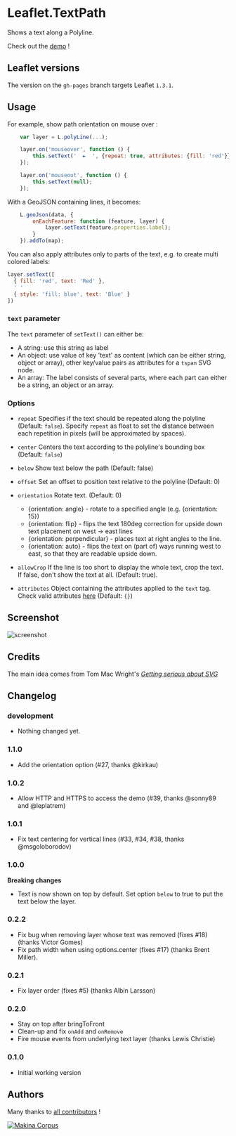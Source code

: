 Leaflet.TextPath
================

Shows a text along a Polyline.

Check out the [demo](http://makinacorpus.github.com/Leaflet.TextPath/) !

Leaflet versions
-----

The version on the `gh-pages` branch targets Leaflet `1.3.1`.

Usage
-----

For example, show path orientation on mouse over :

```javascript
    var layer = L.polyLine(...);

    layer.on('mouseover', function () {
        this.setText('  ►  ', {repeat: true, attributes: {fill: 'red'}});
    });

    layer.on('mouseout', function () {
        this.setText(null);
    });
```

With a GeoJSON containing lines, it becomes:

```javascript
    L.geoJson(data, {
        onEachFeature: function (feature, layer) {
            layer.setText(feature.properties.label);
        }
    }).addTo(map);

```

You can also apply attributes only to parts of the text, e.g. to create multi colored labels:

```javascript
layer.setText([
  { fill: 'red', text: 'Red' },
  ' '
  { style: 'fill: blue', text: 'Blue' }
])
```

### `text` parameter
The `text` parameter of `setText()` can either be:
* A string: use this string as label
* An object: use value of key 'text' as content (which can be either string, object or array), other key/value pairs as attributes for a `tspan` SVG node.
* An array: The label consists of several parts, where each part can either be a string, an object or an array.

### Options

* `repeat` Specifies if the text should be repeated along the polyline (Default: `false`). Specify `repeat` as float to set the distance between each repetition in pixels (will be approximated by spaces).
* `center` Centers the text according to the polyline's bounding box  (Default: `false`)
* `below` Show text below the path (Default: false)
* `offset` Set an offset to position text relative to the polyline (Default: 0)
* `orientation` Rotate text.  (Default: 0)
    - {orientation: angle} - rotate to a specified angle (e.g. {orientation: 15})
    - {orientation: flip} - flips the text 180deg correction for upside down text placement on west -> east lines
    - {orientation: perpendicular} - places text at right angles to the line.
    - {orientation: auto} - flips the text on (part of) ways running west to east, so that they are readable upside down.
* `allowCrop` If the line is too short to display the whole text, crop the text. If false, don't show the text at all. (Default: true).

* `attributes` Object containing the attributes applied to the `text` tag. Check valid attributes [here](https://developer.mozilla.org/en-US/docs/Web/SVG/Element/text#Attributes) (Default: `{}`)

Screenshot
----------

![screenshot](https://raw.github.com/makinacorpus/Leaflet.TextPath/gh-pages/screenshot.png)

Credits
-------

The main idea comes from Tom Mac Wright's *[Getting serious about SVG](http://mapbox.com/osmdev/2012/11/20/getting-serious-about-svg/)*


Changelog
---------

### development ###

* Nothing changed yet.

### 1.1.0 ###

* Add the orientation option (#27, thanks @kirkau)

### 1.0.2 ###

* Allow HTTP and HTTPS to access the demo (#39, thanks @sonny89 and @leplatrem)

### 1.0.1 ###

* Fix text centering for vertical lines (#33, #34, #38, thanks @msgoloborodov)

### 1.0.0 ###

**Breaking changes**

* Text is now shown on top by default. Set option ``below`` to true to put the text below the layer.

### 0.2.2 ###

* Fix bug when removing layer whose text was removed (fixes #18) (thanks Victor Gomes)
* Fix path width when using options.center (fixes #17) (thanks Brent Miller).

### 0.2.1 ###

* Fix layer order (fixes #5) (thanks Albin Larsson)

### 0.2.0 ###

* Stay on top after bringToFront
* Clean-up and fix `onAdd` and `onRemove`
* Fire mouse events from underlying text layer (thanks Lewis Christie)

### 0.1.0 ###

* Initial working version



Authors
-------

Many thanks to [all contributors](https://github.com/makinacorpus/Leaflet.TextPath/graphs/contributors) !

[![Makina Corpus](http://depot.makina-corpus.org/public/logo.gif)](http://makinacorpus.com)
